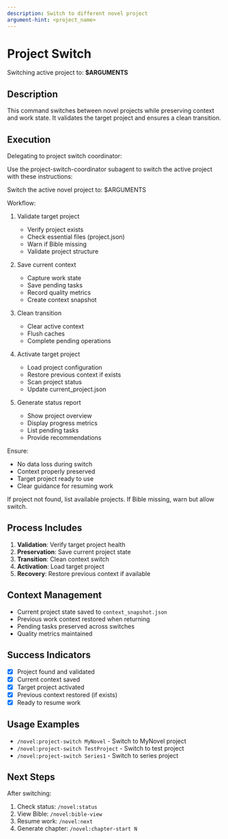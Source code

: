 ```yaml
---
description: Switch to different novel project
argument-hint: <project_name>
---
```


# Project Switch

Switching active project to: **$ARGUMENTS**

## Description

This command switches between novel projects while preserving context and work state. It validates the target project and ensures a clean transition.

## Execution

Delegating to project switch coordinator:

Use the project-switch-coordinator subagent to switch the active project with these instructions:

Switch the active novel project to: $ARGUMENTS

Workflow:
1. Validate target project
   - Verify project exists
   - Check essential files (project.json)
   - Warn if Bible missing
   - Validate project structure

2. Save current context
   - Capture work state
   - Save pending tasks
   - Record quality metrics
   - Create context snapshot

3. Clean transition
   - Clear active context
   - Flush caches
   - Complete pending operations

4. Activate target project
   - Load project configuration
   - Restore previous context if exists
   - Scan project status
   - Update current_project.json

5. Generate status report
   - Show project overview
   - Display progress metrics
   - List pending tasks
   - Provide recommendations

Ensure:
- No data loss during switch
- Context properly preserved
- Target project ready to use
- Clear guidance for resuming work

If project not found, list available projects.
If Bible missing, warn but allow switch.

## Process Includes

1. **Validation**: Verify target project health
2. **Preservation**: Save current project state
3. **Transition**: Clean context switch
4. **Activation**: Load target project
5. **Recovery**: Restore previous context if available

## Context Management

- Current project state saved to `context_snapshot.json`
- Previous work context restored when returning
- Pending tasks preserved across switches
- Quality metrics maintained

## Success Indicators

- [x] Project found and validated
- [x] Current context saved
- [x] Target project activated
- [x] Previous context restored (if exists)
- [x] Ready to resume work

## Usage Examples

- `/novel:project-switch MyNovel` - Switch to MyNovel project
- `/novel:project-switch TestProject` - Switch to test project
- `/novel:project-switch Series1` - Switch to series project

## Next Steps

After switching:
1. Check status: `/novel:status`
2. View Bible: `/novel:bible-view`
3. Resume work: `/novel:next`
4. Generate chapter: `/novel:chapter-start N`